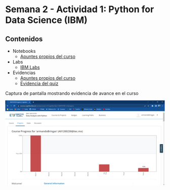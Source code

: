 # Semana 2 - Actividad 1: Python for Data Science (IBM)

## Contenidos

* Notebooks
  * [Apuntes propios del curso](./2_Notebooks_Evidencias_y_Apuntes/)
* Labs
  * [IBM Labs](./1_IBM-Labs/)
* Evidencias
  * [Apuntes propios del curso](./2_Notebooks_Evidencias_y_Apuntes/)
  * [Evidencia del quiz](2_Notebooks_Evidencias_y_Apuntes/Graded_Questions-Module1.pdf)

Captura de pantalla mostrando evidencia de avance en el curso

![Course 2 progress 1](../../img/course2-progress-1.png)

